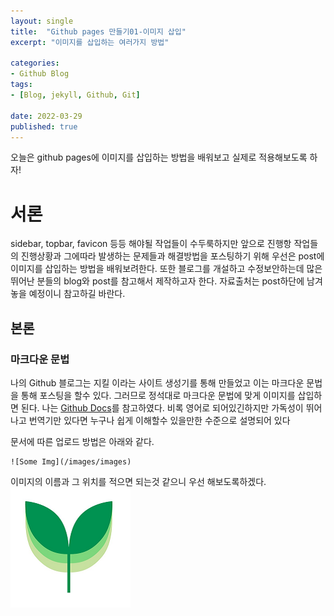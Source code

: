 ```yaml
---
layout: single
title:  "Github pages 만들기01-이미지 삽입"
excerpt: "이미지를 삽입하는 여러가지 방법"

categories:
- Github Blog
tags:
- [Blog, jekyll, Github, Git]

date: 2022-03-29
published: true
---
```

오늘은 github pages에 이미지를 삽입하는 방법을 배워보고 실제로 적용해보도록 하자!

# 서론

sidebar, topbar, favicon 등등 해야될 작업들이 수두룩하지만 앞으로 진행항 작업들의 진행상황과 
그에따라 발생하는 문제들과 해결방법을 포스팅하기 위해 우선은 post에 이미지를 삽입하는 방법을 배워보려한다.
또한 블로그를 개설하고 수정보안하는데 많은 뛰어난 분들의 blog와 post를 참고해서 제작하고자 한다.
자료출처는 post하단에 남겨놓을 예정이니 참고하길 바란다.

## 본론

### 마크다운 문법

나의 Github 블로그는 지킬 이라는 사이트 생성기를 통해 만들었고 이는 마크다운 문법을 통해 포스팅을 할수 있다. 
그러므로 정석대로 마크다운 문법에 맞게 이미지를 삽입하면 된다.
나는 [Github Docs](https://docs.github.com/en/get-started/writing-on-github/getting-started-with-writing-and-formatting-on-github/basic-writing-and-formatting-syntax)를 참고하였다.
비록 영어로 되어있긴하지만 가독성이 뛰어나고 번역기만 있다면 누구나 쉽게 이해할수 있을만한 수준으로 설명되어 있다

문서에 따른 업로드 방법은 아래와 같다.

```
![Some Img](/images/images)
```


이미지의 이름과 그 위치를 적으면 되는것 같으니 우선 해보도록하겠다.
![testimg](/assets/images/iconic.png)

